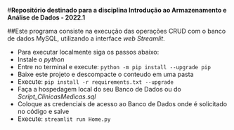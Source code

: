 #**Repositório destinado para a disciplina Introdução ao Armazenamento e Análise de Dados - 2022.1**

##Este programa consiste na execução das operações CRUD com o banco de dados MySQL, utilizando a interface _web Streamlit_.

- Para executar localmente siga os passos abaixo:
- Instale o _python_
- Entre no terminal e execute: ``python -m pip install --upgrade pip``
- Baixe este projeto e descompacte o conteudo em uma pasta
- Execute: ``pip install -r requirements.txt --upgrade``
- Faça a hospedagem local do seu Banco de Dados ou do *Script_ClinicasMedicas.sql*
- Coloque as credenciais de acesso ao Banco de Dados onde é solicitado no código e salve
- Execute: ``streamlit run Home.py``
